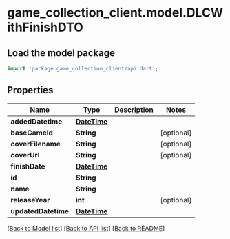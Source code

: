 # game_collection_client.model.DLCWithFinishDTO

## Load the model package
```dart
import 'package:game_collection_client/api.dart';
```

## Properties
Name | Type | Description | Notes
------------ | ------------- | ------------- | -------------
**addedDatetime** | [**DateTime**](DateTime.md) |  | 
**baseGameId** | **String** |  | [optional] 
**coverFilename** | **String** |  | [optional] 
**coverUrl** | **String** |  | [optional] 
**finishDate** | [**DateTime**](DateTime.md) |  | 
**id** | **String** |  | 
**name** | **String** |  | 
**releaseYear** | **int** |  | [optional] 
**updatedDatetime** | [**DateTime**](DateTime.md) |  | 

[[Back to Model list]](../README.md#documentation-for-models) [[Back to API list]](../README.md#documentation-for-api-endpoints) [[Back to README]](../README.md)


